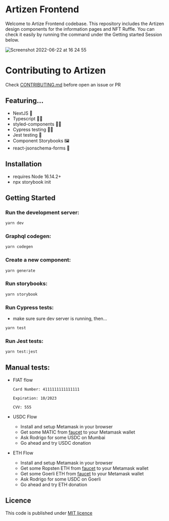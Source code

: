 # Artizen Frontend

Welcome to Artize Frontend codebase. This repository includes the Artizen design components for the information pages and NFT Ruffle. You can check it easily by running the command under the Getting started Session below.

![Screenshot 2022-06-22 at 16 24 55](https://user-images.githubusercontent.com/1488156/175069661-b0f6e6f0-2e3e-430f-9058-c1f5955e628d.png)

# Contributing to Artizen

Check [CONTRIBUTING.md](https://github.com/artizen-fund/artizen-frontend/blob/main/CONTRIBUTING.md) before open an issue or PR

## Featuring…

- NextJS 👷
- Typescript 🧑‍💻
- styled-components 💅🏻
- Cypress testing 🧑‍🏫
- Jest testing 🤪
- Component Storybooks 🖼
- react-jsonschema-forms 📝

## Installation

- requires Node 16.14.2+
- npx storybook init

## Getting Started

### Run the development server:

```bash
yarn dev
```

### Graphql codegen:

```bash
yarn codegen
```

### Create a new component:

```bash
yarn generate
```

### Run storybooks:

```bash
yarn storybook
```

### Run Cypress tests:

- make sure sure dev server is running, then…

```bash
yarn test
```

### Run Jest tests:

```bash
yarn test:jest
```

## Manual tests:
- FIAT flow
  ```
  Card Number: 4111111111111111

  Expiration: 10/2023

  CVV: 555
  ```
- USDC Flow
  - Install and setup Metamask in your browser
  - Get some MATIC from [faucet](https://faucet.polygon.technology/) to your Metamask wallet
  - Ask Rodrigo for some USDC on Mumbai
  - Go ahead and try USDC donation

- ETH Flow
  - Install and setup Metamask in your browser
  - Get some Ropsten ETH from [faucet](https://faucet.egorfine.com/) to your Metamask wallet
  - Get some Goerli ETH from [faucet](https://goerlifaucet.com/) to your Metamask wallet
  - Ask Rodrigo for some USDC on Goerli
  - Go ahead and try ETH donation 

## Licence

This code is published under [MIT licence](https://github.com/artizen-fund/artizen-frontend/blob/main/LICENSE.md)
